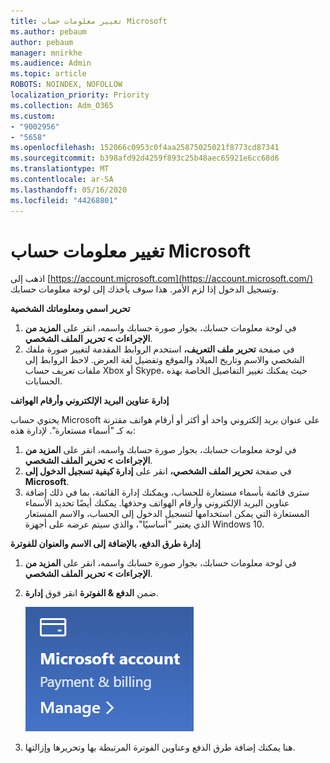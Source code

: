 ```yaml
---
title: تغيير معلومات حساب Microsoft
ms.author: pebaum
author: pebaum
manager: mnirkhe
ms.audience: Admin
ms.topic: article
ROBOTS: NOINDEX, NOFOLLOW
localization_priority: Priority
ms.collection: Adm_O365
ms.custom:
- "9002956"
- "5658"
ms.openlocfilehash: 152066c0953c0f4aa25875025021f8773cd87341
ms.sourcegitcommit: b398afd92d4259f893c25b48aec65921e6cc68d6
ms.translationtype: MT
ms.contentlocale: ar-SA
ms.lasthandoff: 05/16/2020
ms.locfileid: "44268801"
---
```

# <a name="change-my-microsoft-account-information"></a>تغيير معلومات حساب Microsoft

اذهب إلى [https://account.microsoft.com](https://account.microsoft.com/) وتسجيل الدخول إذا لزم الأمر. هذا سوف يأخذك إلى لوحة معلومات حسابك.  

**تحرير اسمي ومعلوماتك الشخصية**

1. في لوحة معلومات حسابك، بجوار صورة حسابك واسمه، انقر على **المزيد من الإجراءات > تحرير الملف الشخصي**.
2. في صفحة **تحرير ملف التعريف،** استخدم الروابط المقدمة لتغيير صورة ملفك الشخصي والاسم وتاريخ الميلاد والموقع وتفضيل لغة العرض. لاحظ الروابط إلى ملفات تعريف حساب Xbox أو Skype، حيث يمكنك تغيير التفاصيل الخاصة بهذه الحسابات.

**إدارة عناوين البريد الإلكتروني وأرقام الهواتف**

يحتوي حساب Microsoft على عنوان بريد إلكتروني واحد أو أكثر أو أرقام هواتف مقترنة به كـ "أسماء مستعارة". لإدارة هذه:

1. في لوحة معلومات حسابك، بجوار صورة حسابك واسمه، انقر على **المزيد من الإجراءات > تحرير الملف الشخصي**.
2. في صفحة **تحرير الملف الشخصي،** انقر على **إدارة كيفية تسجيل الدخول إلى Microsoft**. 
3. سترى قائمة بأسماء مستعارة للحساب، ويمكنك إدارة القائمة، بما في ذلك إضافة عناوين البريد الإلكتروني وأرقام الهواتف وحذفها. يمكنك أيضًا تحديد الأسماء المستعارة التي يمكن استخدامها لتسجيل الدخول إلى الحساب، والاسم المستعار الذي يعتبر "أساسيًا"، والذي سيتم عرضه على أجهزة Windows 10.

**إدارة طرق الدفع، بالإضافة إلى الاسم والعنوان للفوترة** 

1. في لوحة معلومات حسابك، بجوار صورة حسابك واسمه، انقر على **المزيد من الإجراءات > تحرير الملف الشخصي**.
2. ضمن **الدفع & الفوترة** انقر فوق **إدارة**.

    ![إدارة الدفع والفوترة](media/manage-account.png)

3. هنا يمكنك إضافة طرق الدفع وعناوين الفوترة المرتبطة بها وتحريرها وإزالتها. 
